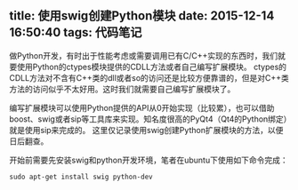 title: 使用swig创建Python模块
date: 2015-12-14 16:50:40
tags: 代码笔记
---
做Python开发，有时出于性能考虑或需要调用已有C/C++实现的东西时，我们就要使用Python的ctypes模块提供的CDLL方法或者自己编写扩展模块。
ctypes的CDLL方法对不含有C++类的dll或者so的访问还是比较方便靠谱的，但是对C++类方法的访问似乎不太好用。这时我们就需要自己编写扩展模块了。

编写扩展模块可以使用Python提供的API从0开始实现（比较累），也可以借助boost、swig或者sip等工具库来实现。知名度很高的PyQt4（Qt4的Python绑定）就是使用sip来完成的。
这里仅记录使用swig创建Python扩展模块的方法，以便日后翻查。

开始前需要先安装swig和python开发环境，笔者在ubuntu下使用如下命令完成：
```shell
sudo apt-get install swig python-dev

```

